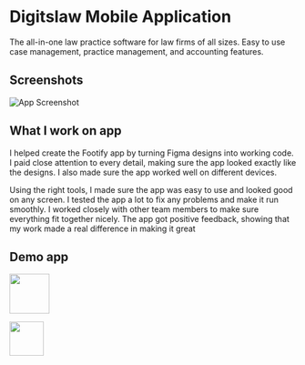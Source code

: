 
# Digitslaw Mobile Application

The all-in-one law practice software for law firms of all sizes. Easy to use case management, practice management, and accounting features.


## Screenshots

![App Screenshot](https://github.com/anandyadav21219/Digitslaw-Mobile-Application/blob/main/Digitslaw%20app%20promo.png?raw=true)


## What I work on app

I helped create the Footify app by turning Figma designs into working code. I paid close attention to every detail, making sure the app looked exactly like the designs. I also made sure the app worked well on different devices.

Using the right tools, I made sure the app was easy to use and looked good on any screen. I tested the app a lot to fix any problems and make it run smoothly. I worked closely with other team members to make sure everything fit together nicely. The app got positive feedback, showing that my work made a real difference in making it great

## Demo app

<p>
  <a href="https://play.google.com/store/apps/details?id=com.digitslaw.android" target="_blank"><img src="https://play.google.com/intl/en_us/badges/static/images/badges/en_badge_web_generic.png" height ="70px"></a>

<a href="https://apps.apple.com/us/app/digitslaw-app/id1662474582" target="_blank"><img src="https://1000logos.net/wp-content/uploads/2020/08/apple-app-store-logo.jpg" height ="60px"></a>

</p>
